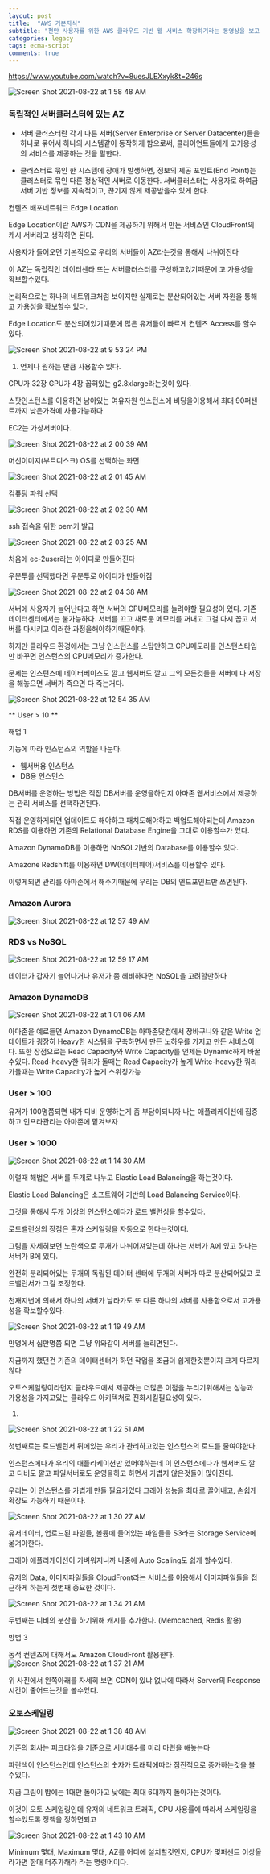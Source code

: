 ```yaml
---
layout: post
title:  "AWS 기본지식"
subtitle: "천만 사용자를 위한 AWS 클라우드 기반 웹 서비스 확장하기라는 동영상을 보고 정리했습니다."
categories: legacy
tags: ecma-script
comments: true
---
```



https://www.youtube.com/watch?v=8uesJLEXxyk&t=246s

![Screen Shot 2021-08-22 at 1 58 48 AM](https://user-images.githubusercontent.com/44861205/130329409-dcb004e6-5a21-4ed9-bda3-496accb2b0ca.png)


### 독립적인 서버클러스터에 있는 AZ

- 서버 클러스터란 각기 다른 서버(Server Enterprise or Server Datacenter)들을 하나로 묶어서 하나의 시스템같이 동작하게 함으로써, 클라이언트들에게 고가용성의 서비스를 제공하는 것을 말한다.

- 클러스터로 묶인 한 시스템에 장애가 발생하면, 정보의 제공 포인트(End Point)는 클러스터로 묶인 다른 정상적인 서버로 이동한다. 서버클러스터는 사용자로 하여금 서버 기반 정보를 지속적이고, 끊기지 않게 제공받을수 있게 한다.


컨텐츠 배포네트워크 Edge Location

Edge Location이란 AWS가 CDN을 제공하기 위해서 만든 서비스인 CloudFront의 캐시 서버라고 생각하면 된다.

사용자가 들어오면 기본적으로 우리의 서버들이 AZ라는것을 통해서 나뉘어진다

이 AZ는 독립적인 데이터센타 또는 서버클러스터를 구성하고있기때문에 고 가용성을 확보할수있다.

논리적으로는 하나의 네트워크처럼 보이지만 실제로는 분산되어있는 서버 자원을 통해 고 가용성을 확보할수 있다.

Edge Location도 분산되어있기때문에 많은 유저들이 빠르게 컨텐츠 Access를 할수있다.

![Screen Shot 2021-08-22 at 9 53 24 PM](https://user-images.githubusercontent.com/44861205/130355977-2d4f653c-f8d4-4e64-bf5c-e094c36aba1c.png)


1. 언제나 원하는 만큼 사용할수 있다.

CPU가 32장 GPU가 4장 꼽혀있는 g2.8xlarge라는것이 있다.

스팟인스턴스를 이용하면 남아있는 여유자원 인스턴스에 비딩을이용해서 최대 90퍼샌트까지 낮은가격에 사용가능하다

EC2는 가상서버이다.

![Screen Shot 2021-08-22 at 2 00 39 AM](https://user-images.githubusercontent.com/44861205/130329464-c0e8f2d3-2228-4a0e-9916-d48aec14f6dd.png)


머신이미지(부트디스크) OS를 선택하는 화면

![Screen Shot 2021-08-22 at 2 01 45 AM](https://user-images.githubusercontent.com/44861205/130329484-f32d20f1-63a0-493c-83b8-4fd05b391e94.png)


컴퓨팅 파워 선택

![Screen Shot 2021-08-22 at 2 02 30 AM](https://user-images.githubusercontent.com/44861205/130329501-4f8b38ec-869d-412f-b1d2-73df24a0a8f8.png)


ssh 접속을 위한 pem키 발급

![Screen Shot 2021-08-22 at 2 03 25 AM](https://user-images.githubusercontent.com/44861205/130329528-103ea8be-e738-489b-b75a-f1e89d925e17.png)


처음에 ec-2user라는 아이디로 만들어진다

우분투를 선택했다면 우분투로 아이디가 만들어짐

![Screen Shot 2021-08-22 at 2 04 38 AM](https://user-images.githubusercontent.com/44861205/130329555-039848fb-0500-4885-b574-a1a4a66ab2c4.png)


서버에 사용자가 늘어난다고 하면 서버의 CPU메모리를 늘려야할 필요성이 있다. 기존 데이터센터에서는 불가능하다. 서버를 끄고 새로운 메모리를 꺼내고 그걸 다시 꼽고 서버를 다시키고 이러한 과정을해야하기때문이다.

하지만 클라우드 환경에서는 그냥 인스턴스를 스탑만하고 CPU메모리를 인스턴스타입만 바꾸면 인스턴스의 CPU메모리가 증가한다.

문제는 인스턴스에 데이터베이스도 깔고 웹서버도 깔고 그외 모든것들을 서버에 다 저장을 해놓으면 서버가 죽으면 다 죽는거다.


![Screen Shot 2021-08-22 at 12 54 35 AM](https://user-images.githubusercontent.com/44861205/130327622-d651cf92-65f0-43b9-b55a-3bbe7408a8c5.png)

** User > 10 **

해법 1

기능에 따라 인스턴스의 역할을 나눈다.

- 웹서버용 인스턴스
- DB용 인스턴스

DB서버를 운영하는 방법은 직접 DB서버를 운영을하던지 아마존 웹서비스에서 제공하는 관리 서비스를 선택하면된다.

직접 운영하게되면 업데이트도 해야하고 패치도해야하고 백업도해야되는데 Amazon RDS를 이용하면 기존의 Relational Database Engine을 그대로 이용할수가 있다.

Amazon DynamoDB를 이용하면 NoSQL기반의 Database를 이용할수 있다.

Amazone Redshift를 이용하면 DW(데이터웨어)서비스를 이용할수 있다.

이렇게되면 관리를 아마존에서 해주기때문에 우리는 DB의 엔드포인트만 쓰면된다.

### Amazon Aurora
![Screen Shot 2021-08-22 at 12 57 49 AM](https://user-images.githubusercontent.com/44861205/130327714-c5113d5f-3706-44c0-bd96-177f9e5b1cdd.png)

### RDS vs NoSQL

![Screen Shot 2021-08-22 at 12 59 17 AM](https://user-images.githubusercontent.com/44861205/130327746-3f9c73f3-7e71-4e85-a7c9-6c28eb36b1c0.png)

데이터가 갑자기 늘어나거나 유저가 좀 헤비하다면 NoSQL을 고려할만하다

### Amazon DynamoDB
![Screen Shot 2021-08-22 at 1 01 06 AM](https://user-images.githubusercontent.com/44861205/130327785-df47879e-2b69-4acb-bf6a-b939b3e29968.png)

아마존을 예로들면 Amazon DynamoDB는 아마존닷컴에서 장바구니와 같은 Write 업데이트가 굉장히 Heavy한 시스템을 구축하면서 만든 노하우를 가지고 만든 서비스이다.
또한 장점으로는 Read Capacity와 Write Capacity를 언제든 Dynamic하게 바꿀수있다. Read-heavy한  쿼리가 돌때는 Read Capacity가 높게 Write-heavy한 쿼리가돌때는 Write Capacity가 높게 스위칭가능


### User > 100

유저가 100명쯤되면 내가 디비 운영하는게 좀 부담이되니까 나는 애플리케이션에 집중하고 인프라관리는 아마존에 맡겨보자

### User > 1000

![Screen Shot 2021-08-22 at 1 14 30 AM](https://user-images.githubusercontent.com/44861205/130328169-adf4089b-1802-4f67-8ea2-b3a825662609.png)

이럴때 해법은 서버를 두개로 나누고 Elastic Load Balancing을 하는것이다.

Elastic Load Balancing은 소프트웨어 기반의 Load Balancing Service이다.

그것을 통해서 두개 이상의 인스턴스에다가 로드 밸런싱을 할수있다.

로드밸런싱의 장점은 혼자 스케일링을 자동으로 한다는것이다.

그림을 자세히보면 노란색으로 두개가 나뉘어져있는데 하나는 서버가 A에 있고 하나는 서버가 B에 있다.

완전히 분리되어있는 두개의 독립된 데이터 센터에 두개의 서버가 따로 분산되어있고 로드밸런서가 그걸 조정한다.

천재지변에 의해서 하나의 서버가 날라가도 또 다른 하나의 서버를 사용함으로서 고가용성을 확보할수있다.

![Screen Shot 2021-08-22 at 1 19 49 AM](https://user-images.githubusercontent.com/44861205/130328330-09016e3c-7d49-4dc9-ac5c-5f363f8c4767.png)

만명에서 십만명쯤 되면 그냥 위와같이 서버를 늘리면된다.

지금까지 했던건 기존의 데이터센터가 하던 작업을 조금더 쉽게한것뿐이지 크게 다르지않다

오토스케일링이라던지 클라우드에서 제공하는 더많은 이점을 누리기위해서는 성능과 가용성을 가지고있는 클라우드 아키텍쳐로 진화시킬필요성이 있다.

1.

![Screen Shot 2021-08-22 at 1 22 51 AM](https://user-images.githubusercontent.com/44861205/130328404-8c6a9465-542a-447e-aece-85a1b7190578.png)

첫번째로는 로드벨런서 뒤에있는 우리가 관리하고있는 인스턴스의 로드를 줄여야한다.

인스턴스에다가 우리의 애플리케이션만 있어야하는데 이 인스턴스에다가 웹서버도 깔고 디비도 깔고 파일서버로도 운영을하고 하면서 가볍지 않은것들이 많아진다.

우리는 이 인스턴스를 가볍게 만들 필요가있다 그래야 성능을 최대로 끌어내고, 손쉽게 확장도 가능하기 때문이다.

![Screen Shot 2021-08-22 at 1 30 27 AM](https://user-images.githubusercontent.com/44861205/130328593-21be19ac-a5f9-4952-84ce-30ea99bd9486.png)

유저데이터, 업로드된 파일들, 볼륨에 들어있는 파일들을 S3라는 Storage Service에 옮겨야한다.

그래야 애플리케이션이 가벼워지니까 나중에 Auto Scaling도 쉽게 할수있다.

유저의 Data, 이미지파일들을 CloudFront라는 서비스를 이용해서 이미지파일들을 접근하게 하는게 첫번째 중요한 것이다.


![Screen Shot 2021-08-22 at 1 34 21 AM](https://user-images.githubusercontent.com/44861205/130328695-b279cf6e-5d94-4cc8-9dcb-55f4d7254e9f.png)

두번째는 디비의 분산을 하기위해 캐시를 추가한다. (Memcached, Redis 활용)


방법 3

동적 컨텐츠에 대해서도 Amazon CloudFront 활용한다.
![Screen Shot 2021-08-22 at 1 37 21 AM](https://user-images.githubusercontent.com/44861205/130328782-dbd26278-e20e-48a5-92e7-306cca50ad8c.png)

위 사진에서 왼쪽아래를 자세히 보면 CDN이 있냐 없냐에 따라서 Server의 Response시간이 줄어드는것을 볼수있다.

### 오토스케일링

![Screen Shot 2021-08-22 at 1 38 48 AM](https://user-images.githubusercontent.com/44861205/130328868-5c3a3c06-c7ae-4d51-a9a9-e11f82504deb.png)

기존의 회사는 피크타임을 기준으로 서버대수를 미리 마련을 해놓는다

파란색이 인스턴스인데 인스턴스의 숫자가 트래픽에따라 점진적으로 증가하는것을 볼수있다.

지금 그림이 밤에는 1대만 돌아가고 낮에는 최대 6대까지 돌아가는것이다.

이것이 오토 스케일링인데 유저의 네트워크 트래픽, CPU 사용률에 따라서 스케일링을 할수있도록 정책을 정하면되고

![Screen Shot 2021-08-22 at 1 43 10 AM](https://user-images.githubusercontent.com/44861205/130329026-77faff51-47ed-4ac4-a69e-a943452a3158.png)

Minimum 몇대, Maximum 몇대, AZ를 어디에 설치할것인지, CPU가 몇퍼센트 이상올라가면 한대 더추가해라 라는 명령어이다.



